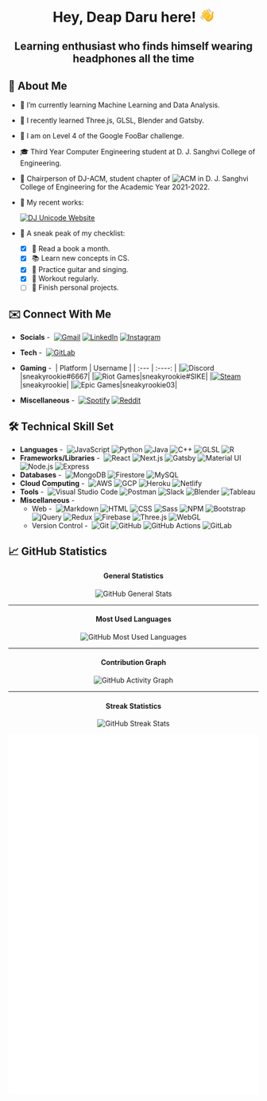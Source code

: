 <h1 align="center" id="header">Hey, Deap Daru here! <img src="./wavingHand.gif" width="30" /></h1>
<h2 align="center">Learning enthusiast who finds himself wearing headphones all the time</h2>

## 👋 About Me

- 🌱 I’m currently learning Machine Learning and Data Analysis.
- 🚧 I recently learned Three.js, GLSL, Blender and Gatsby.
- 📝 I am on Level 4 of the Google FooBar challenge.
- 🎓 Third Year Computer Engineering student at D. J. Sanghvi College of Engineering.
- 🤵‍ Chairperson of DJ-ACM, student chapter of ![ACM](https://img.shields.io/static/v1?label=&message=ACM&color=222&logo=acm) in D. J. Sanghvi College of Engineering for the Academic Year 2021-2022.
- 🔭 My recent works:

  [![DJ Unicode Website](https://github-readme-stats.vercel.app/api/pin/?username=djunicode&repo=djunicode-website&show_owner=true&theme=dark)](https://github.com/djunicode/djunicode-website)
  
- 📜 A sneak peak of my checklist:
  - [x] 📖 Read a book a month.
  - [x] 📚 Learn new concepts in CS.
  - [x] 🎸 Practice guitar and singing.
  - [x] 💪 Workout regularly.
  - [ ] 😬 Finish personal projects.

## ✉️ Connect With Me

- **Socials** -&nbsp;
  [![Gmail](https://img.shields.io/static/v1?label=&message=Gmail&color=222&logo=gmail)](mailto:deapdaru@gmail.com)
  [![LinkedIn](https://img.shields.io/static/v1?label=&message=LinkedIn&color=222&logo=linkedin&logoColor=0A66C2)](https://www.linkedin.com/in/deapdaru)
  [![Instagram](https://img.shields.io/static/v1?label=&message=Instagram&color=222&logo=instagram)](https://www.instagram.com/itsdeap)

- **Tech** -&nbsp;
  [![GitLab](https://img.shields.io/static/v1?label=&message=GitLab&color=222&logo=gitlab)](https://gitlab.com/deapdaru)
  
- **Gaming** -&nbsp;
  | Platform | Username |
  | :---     |  :----:  |
  |![Discord](https://img.shields.io/static/v1?label=&message=Discord&color=222&logo=discord)|sneakyrookie#6667|
  |![Riot Games](https://img.shields.io/static/v1?label=&message=Riot%20Games&color=222&logo=riotgames&logoColor=D32936)|sneakyrookie#SIKE|
  |[![Steam](https://img.shields.io/static/v1?label=&message=Steam&color=222&logo=steam)](https://steamcommunity.com/id/sneakyrookie/)|sneakyrookie|
  |![Epic Games](https://img.shields.io/static/v1?label=&message=Epic%20Games&color=222&logo=epicgames)|sneakyrookie03|

- **Miscellaneous** -&nbsp;
  [![Spotify](https://img.shields.io/static/v1?label=&message=Spotify&color=222&logo=spotify)](https://open.spotify.com/user/mgrncaoiz0axkldamg1hsn5p6)
  [![Reddit](https://img.shields.io/static/v1?label=&message=Reddit&color=222&logo=reddit)](https://www.reddit.com/user/sneaky_r00kie)

## 🛠️ Technical Skill Set

- **Languages** -&nbsp;
  ![JavaScript](https://img.shields.io/static/v1?label=&message=JavaScript&color=222&logo=javascript)
  ![Python](https://img.shields.io/static/v1?label=&message=Python&color=222&logo=python)
  ![Java](https://img.shields.io/static/v1?label=&message=Java&color=222&logo=java&logoColor=007396)
  ![C++](https://img.shields.io/static/v1?label=&message=C%2B%2B&color=222&logo=cplusplus&logoColor=00599C)
  ![GLSL](https://img.shields.io/static/v1?label=&message=GLSL&color=222&logo=opengl&logoWidth=20)
  ![R](https://img.shields.io/static/v1?label=&message=R&color=222&logo=r&logoColor=276DC3)
- **Frameworks/Libraries** -&nbsp;
  ![React](https://img.shields.io/static/v1?label=&message=React&color=222&logo=react)
  ![Next.js](https://img.shields.io/static/v1?label=&message=Next.js&color=222&logo=nextdotjs)
  ![Gatsby](https://img.shields.io/static/v1?label=&message=Gatsby&color=222&logo=gatsby&logoColor=663399)
  ![Material UI](https://img.shields.io/static/v1?label=&message=Material%20UI&color=222&logo=materialui&logoColor=0081CB)
  ![Node.js](https://img.shields.io/static/v1?label=&message=Node.js&color=222&logo=nodedotjs)
  ![Express](https://img.shields.io/static/v1?label=&message=Express&color=222&logo=express)
- **Databases** -&nbsp;
  ![MongoDB](https://img.shields.io/static/v1?label=&message=MongoDB&color=222&logo=mongodb)
  ![Firestore](https://img.shields.io/static/v1?label=&message=Firestore&color=222&logo=firebase)
  ![MySQL](https://img.shields.io/static/v1?label=&message=MySQL&color=222&logo=mysql)
- **Cloud Computing** -&nbsp;
  ![AWS](https://img.shields.io/static/v1?label=&message=AWS&color=222&logo=amazonaws&logoColor=495F80)
  ![GCP](https://img.shields.io/static/v1?label=&message=GCP&color=222&logo=googlecloud)
  ![Heroku](https://img.shields.io/static/v1?label=&message=Heroku&color=222&logo=heroku&logoColor=9D6ED0)
  ![Netlify](https://img.shields.io/static/v1?label=&message=Netlify&color=222&logo=netlify)
- **Tools** -&nbsp;
  ![Visual Studio Code](https://img.shields.io/static/v1?label=&message=Visual%20Studio%20Code&color=222&logo=visualstudiocode&logoColor=007ACC)
  ![Postman](https://img.shields.io/static/v1?label=&message=Postman&color=222&logo=postman)
  ![Slack](https://img.shields.io/static/v1?label=&message=Slack&color=222&logo=slack&logoColor=601B61)
  ![Blender](https://img.shields.io/static/v1?label=&message=Blender&color=222&logo=blender)
  ![Tableau](https://img.shields.io/static/v1?label=&message=Tableau&color=222&logo=tableau)
- **Miscellaneous** -&nbsp;
  - Web -&nbsp;
    ![Markdown](https://img.shields.io/static/v1?label=&message=Markdown&color=222&logo=markdown)
    ![HTML](https://img.shields.io/static/v1?label=&message=HTML&color=222&logo=html5)
    ![CSS](https://img.shields.io/static/v1?label=&message=CSS&color=222&logo=css3&logoColor=1572B6)
    ![Sass](https://img.shields.io/static/v1?label=&message=Sass&color=222&logo=sass)
    ![NPM](https://img.shields.io/static/v1?label=&message=NPM&color=222&logo=npm)
    ![Bootstrap](https://img.shields.io/static/v1?label=&message=Bootstrap&color=222&logo=bootstrap)
    ![jQuery](https://img.shields.io/static/v1?label=&message=jQuery&color=222&logo=jquery&logoColor=0769AD)
    ![Redux](https://img.shields.io/static/v1?label=&message=Redux&color=222&logo=redux&logoColor=764ABC)
    ![Firebase](https://img.shields.io/static/v1?label=&message=Firebase&color=222&logo=firebase)
    ![Three.js](https://img.shields.io/static/v1?label=&message=Three.js&color=222&logo=threedotjs)
    ![WebGL](https://img.shields.io/static/v1?label=&message=WebGL&color=222&logo=webgl&logoColor=990000)
  - Version Control -&nbsp;
    ![Git](https://img.shields.io/static/v1?label=&message=Git&color=222&logo=git)
    ![GitHub](https://img.shields.io/static/v1?label=&message=GitHub&color=222&logo=github)
    ![GitHub Actions](https://img.shields.io/static/v1?label=&message=GitHub%20Actions&color=222&logo=githubactions)
    ![GitLab](https://img.shields.io/static/v1?label=&message=GitLab&color=222&logo=gitlab)
  
## 📈 GitHub Statistics

<div align="center">
  <h4>General Statistics</h4>
  <img alt="GitHub General Stats" src="https://github-readme-stats.vercel.app/api?username=deapdaru&count_private=true&show_icons=true&hide_title=true&hide_border=true&theme=prussian&bg_color=0D1117&text_color=C9D1D9&icon_color=C4E3FF" />
  <hr />
  
  <h4>Most Used Languages</h4>
  <img alt="GitHub Most Used Languages" src="https://github-readme-stats.vercel.app/api/top-langs/?username=deapdaru&card_width=600&hide_title=true&hide_border=true&layout=compact&bg_color=0D1117&text_color=C9D1D9" />
  <hr />
  
  <h4>Contribution Graph</h4>
  <img alt="GitHub Activity Graph" src="https://activity-graph.herokuapp.com/graph?username=deapdaru&theme=xcode&hide_border=true&bg_color=0D1117&point=E31D44&hide_title=true&area=true" />
  <hr />
  
  <h4>Streak Statistics</h4>
  <img alt="GitHub Streak Stats" src="http://github-readme-streak-stats.herokuapp.com?user=deapdaru&theme=neon-dark&hide_border=true&background=0D1117&dates=E31D44&sideNums=C4E3FF&sideLabels=C4E3FF&stroke=C4E3FF" />
  
  ![GitHub Metrics](https://github.com/deapdaru/deapdaru/blob/main/github-metrics.svg)
</div>
 
<!--
Here are some ideas to get you started:

- 🔭 I’m currently working on ...
- 🌱 I’m currently learning ...
- ⚡ Fun fact: ...
-->
